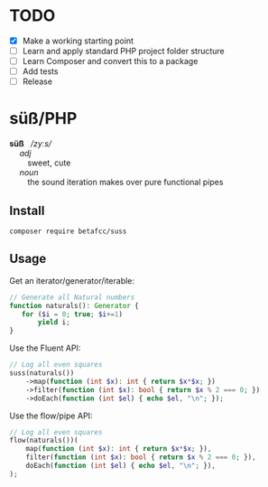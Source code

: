 # TODO
- [x] Make a working starting point
- [ ] Learn and apply standard PHP project folder structure
- [ ] Learn Composer and convert this to a package
- [ ] Add tests
- [ ] Release

# süß/PHP

**süß** &nbsp; _/zyːs/_ <br>
&emsp; _adj_ <br>
&emsp;&emsp; sweet, cute <br>
&emsp; _noun_ <br>
&emsp;&emsp; the sound iteration makes over pure functional pipes

<!-- Micro Framework for Lazy Iterations in PHP -->

Install
-------

    composer require betafcc/suss

Usage
-----

Get an iterator/generator/iterable:
```php
// Generate all Natural numbers
function naturals(): Generator {
   for ($i = 0; true; $i+=1)
       yield i;
}
```

Use the Fluent API:
```php
// Log all even squares
suss(naturals())
    ->map(function (int $x): int { return $x*$x; })
    ->filter(function (int $x): bool { return $x % 2 === 0; })
    ->doEach(function (int $el) { echo $el, "\n"; });
```

Use the flow/pipe API:
```php
// Log all even squares
flow(naturals())(
    map(function (int $x): int { return $x*$x; }),
    filter(function (int $x): bool { return $x % 2 === 0; }),
    doEach(function (int $el) { echo $el, "\n"; }),
);
```
